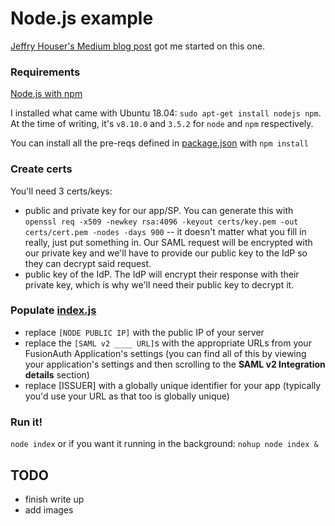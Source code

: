 # Node.js example
[Jeffry Houser's Medium blog post](https://medium.com/disney-streaming/setup-a-single-sign-on-saml-test-environment-with-docker-and-nodejs-c53fc1a984c9) got me started on this one.

### Requirements
[Node.js with npm](https://nodejs.org/en/download/)

I installed what came with Ubuntu 18.04: `sudo apt-get install nodejs npm`.  At the time of writing, it's `v8.10.0` and `3.5.2` for `node` and `npm` respectively.

You can install all the pre-reqs defined in [package.json](./package.json) with `npm install`

### Create certs
You'll need 3 certs/keys:
- public and private key for our app/SP.  You can generate this with `openssl req -x509 -newkey rsa:4096 -keyout certs/key.pem -out certs/cert.pem -nodes -days 900` -- it doesn't matter what you fill in really, just put something in.  Our SAML request will be encrypted with our private key and we'll have to provide our public key to the IdP so they can decrypt said request.
- public key of the IdP.  The IdP will encrypt their response with their private key, which is why we'll need their public key to decrypt it. 

### Populate [index.js](./index.js)
- replace `[NODE PUBLIC IP]` with the public IP of your server
- replace the `[SAML v2 ____ URL]`s with the appropriate URLs from your FusionAuth Application's settings (you can find all of this by viewing your application's settings and then scrolling to the **SAML v2 Integration details** section)
- replace [ISSUER] with a globally unique identifier for your app (typically you'd use your URL as that too is globally unique)

### Run it!
`node index` or if you want it running in the background: `nohup node index &`


## TODO
- finish write up
- add images
